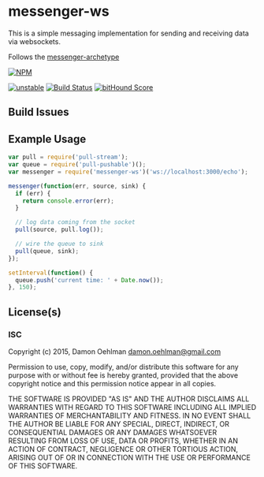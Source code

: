 # messenger-ws

This is a simple messaging implementation for sending and receiving data
via websockets.

Follows the [messenger-archetype](https://github.com/DamonOehlman/messenger-archetype)


[![NPM](https://nodei.co/npm/messenger-ws.png)](https://nodei.co/npm/messenger-ws/)

[![unstable](https://img.shields.io/badge/stability-unstable-yellowgreen.svg)](https://github.com/dominictarr/stability#unstable) [![Build Status](https://img.shields.io/travis/DamonOehlman/messenger-ws.svg?branch=master)](https://travis-ci.org/DamonOehlman/messenger-ws) [![bitHound Score](https://www.bithound.io/github/DamonOehlman/messenger-ws/badges/score.svg)](https://www.bithound.io/github/DamonOehlman/messenger-ws)

## Build Issues



## Example Usage

```js
var pull = require('pull-stream');
var queue = require('pull-pushable')();
var messenger = require('messenger-ws')('ws://localhost:3000/echo');

messenger(function(err, source, sink) {
  if (err) {
    return console.error(err);
  }

  // log data coming from the socket
  pull(source, pull.log());

  // wire the queue to sink
  pull(queue, sink);
});

setInterval(function() {
  queue.push('current time: ' + Date.now());
}, 150);

```

## License(s)

### ISC

Copyright (c) 2015, Damon Oehlman <damon.oehlman@gmail.com>

Permission to use, copy, modify, and/or distribute this software for any
purpose with or without fee is hereby granted, provided that the above
copyright notice and this permission notice appear in all copies.

THE SOFTWARE IS PROVIDED "AS IS" AND THE AUTHOR DISCLAIMS ALL WARRANTIES WITH
REGARD TO THIS SOFTWARE INCLUDING ALL IMPLIED WARRANTIES OF MERCHANTABILITY
AND FITNESS. IN NO EVENT SHALL THE AUTHOR BE LIABLE FOR ANY SPECIAL, DIRECT,
INDIRECT, OR CONSEQUENTIAL DAMAGES OR ANY DAMAGES WHATSOEVER RESULTING FROM
LOSS OF USE, DATA OR PROFITS, WHETHER IN AN ACTION OF CONTRACT, NEGLIGENCE OR
OTHER TORTIOUS ACTION, ARISING OUT OF OR IN CONNECTION WITH THE USE OR
PERFORMANCE OF THIS SOFTWARE.
